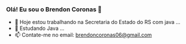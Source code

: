 ### Olá! Eu sou o Brendon Coronas 👋


- 🔭 Hoje estou trabalhando na Secretaria do Estado do RS com java ...
- 🌱 Estudando Java ...
- 📫 Contate-me no email: brendoncoronas06@gmail.com
